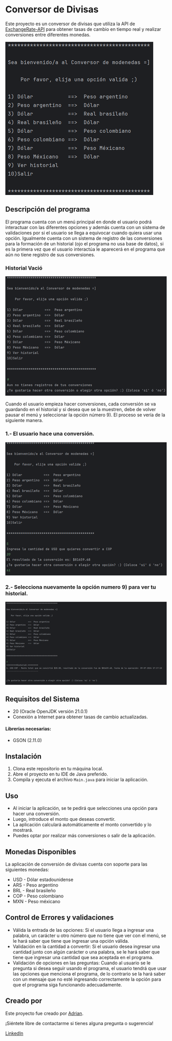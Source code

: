 # Conversor de Divisas

Este proyecto es un conversor de divisas que utiliza la API de
[ExchangeRate-API](https://www.exchangerate-api.com/) para obtener tasas de cambio 
en tiempo real y realizar conversiones entre diferentes monedas.

![Menu principal](https://github.com/ByTRAX78/Challenge_One_Alura/blob/main/Imagenes/Menu.png)
## Descripción del programa
El programa cuenta con un menú principal en donde el usuario podrá interactuar con las diferentes opciones y además cuenta con un sistema de validaciones por si el usuario se llega a equivocar cuando quiera usar una opción.
Igualmente cuenta con un sistema de registro de las conversiones para la formación de un historial (ojo el programa no usa base de datos), si es la primera vez que el usuario interactúa le aparecerá en el programa que aún no tiene registro de sus conversiones. 

### Historial Vació
![Historial vacio](https://github.com/ByTRAX78/Challenge_One_Alura/blob/main/Imagenes/HistorialVacio.png)

Cuando el usuario empieza hacer conversiones, cada conversión se va guardando en el historial y si desea que se la muestren, debe de volver pausar el menú y seleccionar la opción número 9). El proceso se vería de la siguiente manera.
### 1.- El usuario hace una conversión.
![Ejemplo de conversion](https://github.com/ByTRAX78/Challenge_One_Alura/blob/main/Imagenes/EjemploDeConversion.png)

### 2.- Selecciona nuevamente la opción numero 9) para ver tu historial.
![Historial con registro](https://github.com/ByTRAX78/Challenge_One_Alura/blob/main/Imagenes/HistorialLleno.png)

## Requisitos del Sistema

- 20 (Oracle OpenJDK versión 21.0.1)
- Conexión a Internet para obtener tasas de cambio actualizadas.  
#### Librerías necesarias:
- GSON (2.11.0)

## Instalación

1. Clona este repositorio en tu máquina local.
2. Abre el proyecto en tu IDE de Java preferido.
3. Compila y ejecuta el archivo `Main.java` para iniciar la aplicación.

## Uso

- Al iniciar la aplicación, se te pedirá que selecciones una opción para hacer una conversión.
- Luego, introduce el monto que deseas convertir.
- La aplicación calculará automáticamente el monto convertido y lo mostrará.
- Puedes optar por realizar más conversiones o salir de la aplicación.

## Monedas Disponibles
La aplicación de conversión de divisas cuenta con soporte para las siguientes monedas:
* USD - Dólar estadounidense
* ARS - Peso argentino
* BRL - Real brasileño
* COP - Peso colombiano
* MXN - Peso méxicano
  

## Control de Errores y validaciones

* Válida la entrada de las opciones: Si el usuario llega a ingresar una palabra, un carácter u otro número que no tiene que ver con el menú, se le hará saber que tiene que ingresar una opción válida.
* Validación en la cantidad a convertir: Si el usuario desea ingresar una cantidad junto con algún carácter o una palabra, se le hará saber que tiene que ingresar una cantidad que sea aceptada en el programa.
* Validación de opciones en las preguntas: Cuando al usuario se le pregunta si desea seguir usando el programa, el usuario tendrá que usar las opciones que menciona el programa, de lo contrario se la hará saber con un mensaje que no esté ingresando correctamente la opción para que el programa siga funcionando adecuadamente.


## Creado por

Este proyecto fue creado por [Adrian](https://github.com/ByTRAX78).



¡Siéntete libre de contactarme si tienes alguna pregunta o sugerencia!

[LinkedIn](https://www.linkedin.com/in/martinez-martinez-adrian/)
